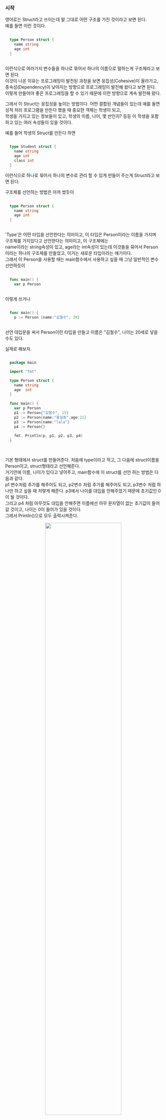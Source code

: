 ### 시작
영어로는 Struct라고 쓰이는데 말 그대로 어떤 구조를 가진 것이라고 보면 된다. <Br />
예를 들면 이런 것이다.
``` Go
  
  type Person struct {
    name string
    age int
  }
  
```
이런식으로 여러가지 변수들을 하나로 묶어서 하나의 이름으로 말하는게 구조체라고 보면 된다. <br />
이것이 나온 이유는 프로그래밍이 발전된 과정을 보면 응집성(Cohesive)이 올라가고, 종속성(Dependency)이 낮아지는 방향으로 프로그래밍이 발전해 왔다고 보면 된다. <br />
이렇게 만들어야 좋은 프로그래밍을 할 수 있기 때문에 이런 방향으로 계속 발전해 왔다. <br />

그래서 이 Struct는 응집성을 높이는 방법이다. 어떤 결합된 개념들이 있는데 예를 들면 성적 처리 프로그램을 만든다 했을 때 중요한 객체는 학생이 되고, <br />
학생을 가지고 있는 정보들이 있고, 학생의 이름, 나이, 몇 반인지? 등등 이 학생을 포함하고 있는 여러 속성들이 있을 것이다. <br />

예를 들어 학생의 Struct를 만든다 하면 <br />
``` Go
  
  type Student struct {
    name string
    age int
    class int 
  }

```
이런식으로 하나로 묶어서 하나의 변수로 관리 할 수 있게 만들어 주는게 Struct라고 보면 된다. <br />

구조체를 선언하는 방법은 아까 썼듯이 <br />

``` Go
  
  type Person struct {
    name string
    age int
  }
  
```
'Type'은 어떤 타입을 선언한다는 의미이고, 이 타입은 Person이라는 이름을 가지며 구조체를 가지있다고 선언한다는 의미이고, 이 구조체에는 <br />
name이라는 string속성이 있고, age라는 int속성이 있는데 이것들을 묶어서 Person이라는 하나의 구조체를 만들었고, 이거는 새로운 타입이라는 얘기이다. <br />
그래서 이 Person을 사용할 때는 main함수에서 사용하고 싶을 때 그냥 일반적인 변수 선언하듯이 <br />
``` Go
  
  func main() {
    var p Person 
    
```
이렇게 쓰거나 <br />

``` Go
  
  func main() {
    p := Person {name:"김철수", 20}
    
```
선언 대입문을 써서 Person이란 타입을 만들고 이름은 "김철수", 나이는 20세로 넣을 수도 있다. <Br />

실제로 해보자. <br />

``` Go

  package main

  import "fmt"

  type Person struct {
    name string
    age  int
  }
  
  func main() {
    var p Person
    p1 := Person{"김철수", 15}
    p2 := Person{name:"홍길동",age:21}
    p3 := Person{name:"lala"}
    p4 := Person{}
    
    fmt. Println(p, p1, p2, p3, p4)
  }
  
  
```

기본 형태에서 struct를 만들어준다. 처음에 type이라고 적고, 그 다음에 struct이름을 Person이고, struct형태라고 선언해준다. <br />
거기안에 이름, 나이가 있다고 넣어주고, main함수에 이 struct를 선언 하는 방법은 다음과 같다. <br />
p1 변수처럼 추가를 해주어도 되고, p2변수 처럼 추가를 해주어도 되고, p3변수 처럼 하나만 하고 싶을 때 저렇게 해준다. p3에서 나이를 대입을 안해주었기 때문에 초기값인 0이 될 것이다. <br />
그리고 p4 처럼 아무것도 대입을 안해주면 이름에선 아무 문자열이 없는 초기값이 들어갈 것이고, 나이는 0이 들어가 있을 것이다. <br />
그래서 Println()으로 모두 출력시켜준다. <br />

<p align = "center"> <img src = "https://user-images.githubusercontent.com/33046341/96970056-14786900-154e-11eb-9929-c269a5b40058.png" width = 70%> </img></p>

출력 값을 보면 P는 변수를 그냥 선언했고, 아무런 값을 주지 않았기 떄문에 초기값이 들어갔고, 마찬가지로 p1 ~ p4도 입력한대로 출력된 것을 확인 할 수 있다. <br />
각각의 속성들을 가져오는 방법은 변수뒤에 '.'을 찍으면 그 안에 있는 속성들을 가져 올 수 있다. 이 방법으로 p를 수정해주자! <br />

``` Go

  package main

  import "fmt"

  type Person struct {
    name string
    age  int
  }

  func main() {
    var p Person
    p1 := Person{"김철수", 15}
    p2 := Person{name: "홍길동", age: 21}
    p3 := Person{name: "lala"}
    p4 := Person{}

    fmt.Println(p, p1, p2, p3, p4)

    p.name = "Kevin"
    p.age = 22

    fmt.Println(p)
  }

```
p의 이름과 나이를 변경해주었다. 결과를 보자 <br />
<p align = "center"> <img src = "https://user-images.githubusercontent.com/33046341/96970626-f101ee00-154e-11eb-839e-8e09e474d798.png" width = 70%> </img></p>

정상적으로 p가 잘 바뀐것을 확인할 수 있다. <br />

이게 Sturct의 기본적인 내용이다. <br />

아까도 말했지만 Sturct는 어떤 개념을 한 곳에 모아 놨다고 보면 된다. 이것들 대부분을 '객체'라고 보면 되고, 객체를 하나 만들었다고 보면 된다. <br />
어떤 프로그램을 만들 때 ER다이어그램이라고 하는 그래프가 있는데 이것은 프로그램에 드러나는 객체들이 어떤 것들이 있는지 뽑고 그 각 객체들이 서로 어떤 상호작용을 하는지를 나타내는 형태의 그래프인데 <br />
이 그래프를 만들어 놓으면 프로그램 할 때 거기에 맞춰서 프로그램 하면 편하다. <br />

그래서 예를 들면 성적처리 프로그램을 만든다고 했을 때 객체를 뽑아보면 성적처리의 객체는 학생이 있을 것이고, 성적이 있을 것이고, 성적을 입력하는 사람인 선생님이라는 객체도 있을 것이다. <br />
이런 Entity를 뽑을 수 있고, 서로 간에 어떤 릴레이션이 있는지 간략하게 보자. <br />

``` Text

  선생님 -------> 학생의 성적
         (입력)
         
  학생 --------> 자신의 성적
         (조회) 

```

우선 선생님이 성적을 입력한다. 그리고 학생은 자신의 성적을 조회 할 수 있다. <br />
이런식으로 객체들 간에 릴레이션을 뽑고, 각 릴레이션을 정의 하는 다이어그램이 ER 다이어그램인데 이 프로그램을 말할 때 필요한 개체(Entity)들이 어떤 개체들이 필요하고, <br />
이 각 개체들간에 어떤 상호작용을 하는지를 파악할 수 있고, 그것들을 구현하면 그 자체가 성적처리 프로그램이 된다. <Br />

그래서이 객체들은 Struct로 표현 할 수 있는데 과거 C언어에서는 이 Struct가 말 그대로 구조만 가지고 있었다. 그러니까 학생인 Student라는 Struct가 있을 때 <br />
이 Student의 구조는 이름과 나이 같은 속성들만 가지고 있는데 현대 언어(Golang)에서는 Struct에다가 기능을 더했다. 이것을 **FirstClass** 라고 하는데 <br />
어떤 객체가 있을 때 이 객체가 단순히 속성만 가지고 있는게 아니라 기능(메소드)도 가지고 있는 걸 **FirstClass** 라고 한다. <Br />

그래서 Go언어의 Struct는 **FirstClass** 이다. 그래서 기능을 추가해보자! <Br />
Person이라는 Struct가 있는데 기능을 추가해볼 것인데 기능이라는 것은 다름이 아니라 function이다. 그래서 이 속성에 해당하는 function을 추가할 수 있다. <br />

``` Go

  package main

  import "fmt"

  type Person struct {
    name string
    age  int
  }
  
  func (p Person) PrintName() { // 1
    fmt.Print(p.name) // 2
  }

  func main() {
    var p Person
    p1 := Person{"김철수", 15}
    p2 := Person{name: "홍길동", age: 21}
    p3 := Person{name: "lala"}
    p4 := Person{}

    fmt.Println(p, p1, p2, p3, p4)

    p.name = "Kevin"
    p.age = 22

    fmt.Println(p)
    
    p.PrintName() // 3
  }

```
1 : 함수 이름이 나오기 전에 괄호안에 어떤 타입이 가지고 있는 function인지를 나타내준다. 그래서 Person이 가지고 있는 기능이라는 의미이다. <br />
    그리고 그 이름을 "PrintName"이라고 이름을 지어주고, 이 함수의 입력값은 없는 것으로 작성한다. <br />
2 : 그래서 이 함수의 역할은 p의 이름을 출력하는 함수가 된다.
그래서 Person이라는 객체에 이런 기능(메소드)을 추가 했다고 볼 수 있다. <br />

3 : 이 함수를 사용하는 방법은 다음과 같다. <Br />

그 후 실행 시켜 보면 맨 마지막에 "Kevin"이 뜨는 것을 확인 할 수 있다. <br />
<p align = "center"> <img src = "https://user-images.githubusercontent.com/33046341/96973041-52778c00-1552-11eb-8d8d-73d558ee36d8.png" width = 70%> </img></p>

이제 성적처리프로그램을 만들것인데, 아까 ER다이어그램을 그렸듯이

``` Text

  학생 --------> 자신의 성적
         (조회) 
         
```
학생이 자신의 성적을 조회 하는데 여기서 '조회'는 기능 부분이 된다. 각 Struct간에 어떤 릴레이션을 기능으로 볼 수 있는데 메소드로 만들 수 있다. 이렇게 만들어보자!<Br />
``` Go

  package main

  import "fmt"

  type Student struct { // 1
    name string
    class  int

    grade Grade
  }

  type Grade struct { // 2
    name string
    grade string
  }
  
  func (s Student) ViewGrade() { // 3
    fmt.Println(s.grade)
  }
  
  func main() { // 4 
    var s Student
    s.name = "길동"
    s.class = 1
    
    s.grade.name = "과학"
    s.grade.grade = "C"
    
    s.ViewGrade()
  }

```

1 : 학생 Struct 선언. 이름과 반, 자신의 성적을 가지고 있다. <br />
2 : 점수 Struct 선언. 과목명, 과목 점수를 가지고 있다. <br />
3 : 성적을 조회하는 함수. <br />
4 : 다음과 같이 main함수에 각 형식에 맞게 데이터를 넣어준다. <br />

이제 출력시켜보자! <br />
<p align = "center"> <img src = "https://user-images.githubusercontent.com/33046341/96974261-f1e94e80-1553-11eb-8b25-f2d2097d3c1d.png" width = 70%> </img></p>
입력한대로 출력 되는 것을 확인 할 수 있다. <br />

다만 Student에서 알아야 할 것은 int, string은 Golang에서 자체로 지원하는 타입이고 Grade는 만든 타입이라는 점이다. <br />
그래서 Student는 grade라는 성적을 가지고 있고, ViewGrade이라는 메소드를 가지고 있다. <br />

이 Struct는 이 외에도 기능이 굉장히 많다. Golang에서 대응되는 것이 C#, Java, C++에서는 class와 같은 것이라고 보면 된다. <br />
이게 바로 객체지향 프로그램(OOP)의 가장 기본이 되는 개념이기 때문에 굉장히 중요하다. <br />

그리고 Golang에서 특이한게 메소드가 Struct안에서 정의 되는게 아니라 바깥에서 정의 되는 것이 다른 점이다. <br />
그리고 메소드라고 하지만 일반 함수와 같다. 그래서 어떻게도 표시 할 수 있냐면

``` Go
  
  func (s Student) ViewGrade() {
    fmt.Println(s.grade)
  }
  
  func ViewGrade(s Student) {
    fmt.Println(s.grade)
  }
  
  func main() {
    s.ViewGrade()
    ViewGrade(s)
  }
  
```
이렇게도 표현할 수 있다. 위의 것은 어떤 객체에 속한 메소드이고, 아래 것은 개체에 속하지 않는 그냥 함수인데 기능은 똑같다. <br />
호출하는 방법은 객체에 속한 메소드는 이렇게 s에 '.'을 찍고 호출해주고,  일반 함수는 입력값을 s로 집어넣으면 된다. <br />
출력해보면 다음과 같다.<br />

<p align = "center"> <img src = "https://user-images.githubusercontent.com/33046341/96975301-3f19f000-1555-11eb-9e72-f006c68612e8.png" width = 70%> </img></p>

한가지 주의할 점이 있는데 가령 Student에 성적을 입력하는 기능이 있다고 보자.  <br />

``` Go
    package main

    import "fmt"

    type Student struct { 
      name string
      class  int

      grade Grade
    }

    type Grade struct {
      name string
      grade string
    }

    func (s Student) ViewGrade() { 
      fmt.Println(s.grade)
    }
    
    func (s Student) InputGrade(name string, grade string) {
      s.grade.name = name
      s.grade.grade = grade
    }
  
    func ViewGrade(s Student) {
      fmt.Println(s.grade)
    }

    func main() { 
      var s Student
      s.name = "길동"
      s.class = 1

      s.grade.name = "과학"
      s.grade.grade = "C"

      s.ViewGrade()
      ViewGrade(s)
      
      s.InputGrade("수학", "A+")
      s.ViewGrade()
    }
  
```
이렇게 성적을 입력하는 함수를 만들고, s의 성적을 입력하고, s를 다시 출력시키면 <br />

<p align = "center"> <img src = "https://user-images.githubusercontent.com/33046341/96976135-6c1ad280-1556-11eb-9c28-07852ceafed6.png" width = 70%> </img></p>

분명히 "수학", "A+"로 입력을 했는데 출력 값은 "과학", "C"가 되었다. <br />

이게 중요한 문제인데 Golang에서 함수 호출의 변수는 무조건 무조건 복사로 일어난다. <br />
InputGrade()는 Student의 메소드이지만 그 안에 있는 함수의 입력값들이 모두 복사가 된다. 그래서 s Student도 복사가 되고, name string, grade string도 복사가 된다. <br />

가령 예를 들어서 
``` Go

  func Add(x, y int) {
  
  }
  
  func main() {
    a := 2 
    b := 3
    
    Add(a,b)
  }
  
```

Add라는 함수가 있고, 이 Add의 a,b를 호출하면 a라는 값이 복사되어 x는 2가 되고, y는 3이 되는데 <br />
main함수에 있는 a와 Add함수에 있는 x와 b와 y는 서로 다른 것이다. <br />

그렇기 때문에 여기서 

``` Go
    package main

    import "fmt"

    type Student struct { 
      name string
      class  int

      grade Grade
    }

    type Grade struct {
      name string
      grade string
    }

    func (s Student) ViewGrade() { 
      fmt.Println(s.grade)
    }
    
    func (s Student) InputGrade(name string, grade string) {
      s.grade.name = name
      s.grade.grade = grade
    }
    
    func InputGrade(s Student, name string, grade string) {
      s.grade.name = name
      s.grade.grade = grade
    }
  
    func ViewGrade(s Student) {
      fmt.Println(s.grade)
    }

    func main() { 
      var s Student
      s.name = "길동"
      s.class = 1

      s.grade.name = "과학"
      s.grade.grade = "C"

      s.ViewGrade()
      ViewGrade(s)
      
      s.InputGrade("수학", "A+")
      s.ViewGrade()
    }
      
  ```
  
<code> s.InputGrade("수학", "A+") </code> 이 부분의 s는 InputGrade 함수의(메소드지만) 입력값으로 처리가 되는 것이다. <br />
그래서 수학, A+은 InputGrade함수의 입력 값이된다. s, name, grade모두 입력값이 된다. <br />
그런식으로 봤을 때 이 값들은 복사되어 넘어가기 때문에 <code>s.InputGrade("수학", "A+")</code>의 s와 <code>InputGrade(s student, name string, grade string)</code>의 s는 서로 다른 값이다. <br />
서로 메모리 변수를 가지고 있다고 보면 되고, 서로 값만 복사되서 같을 뿐이지 서로 다르다. <br />
그래서 <code>InputGrade(s Student, name string, grade string)</code>의 과목명과 성적을 바꾼다 하더라도 실제 s의 name이 바뀌지 않는다. <br />

그래서 저것들 변경시키기 위해서는 포인터가 필요하다. <br />
함수 호출 과정에서는 무조건 복사로 일어난다는 것, 복사가 일어났을 때 값이 전달 되는 것이지 그 메모리가 그대로 전달되는 것이 아니라는 것이다. <br />
그래서 이것들을 해결하기 위해서는 '포인터'가 나온 것이다. <br />
